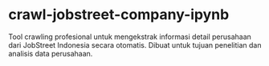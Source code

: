 # crawl-jobstreet-company-ipynb
Tool crawling profesional untuk mengekstrak informasi detail perusahaan dari JobStreet Indonesia secara otomatis. Dibuat untuk tujuan penelitian dan analisis data perusahaan.
